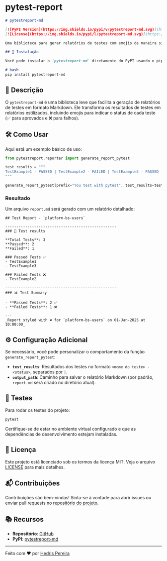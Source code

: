 # pytest-report

```markdown
# pytestreport-md

[![PyPI Version](https://img.shields.io/pypi/v/pytestreport-md.svg)](https://pypi.org/project/pytestreport-md/)
[![License](https://img.shields.io/pypi/l/pytestreport-md.svg)](https://opensource.org/licenses/MIT)

Uma biblioteca para gerar relatórios de testes com emojis de maneira simples e estilizada!

## 🚀 Instalação

Você pode instalar o `pytestreport-md` diretamente do PyPI usando o pip:

# bash
pip install pytestreport-md
```

## 📄 Descrição

O `pytestreport-md` é uma biblioteca leve que facilita a geração de relatórios de testes em formato Markdown. Ele transforma os resultados de testes em relatórios estilizados, incluindo emojis para indicar o status de cada teste (✅ para aprovados e ❌ para falhos).

## 🛠️ Como Usar

Aqui está um exemplo básico de uso:

```python
from pytestreport.reporter import generate_report_pytest

test_results = """
TestExample1 - PASSED | TestExample2 - FAILED | TestExample3 - PASSED
"""

generate_report_pytest(prefix="You test with pytest", test_results=test_results, output_path="report.md")
```

### Resultado

Um arquivo `report.md` será gerado com um relatório detalhado:

```
## Test Report - `platform-bs-users`

--------------------------------------------------
### 📝 Test results

**Total Tests**: 3  
**Passed**: 2  
**Failed**: 1  

### Passed Tests ✅
- TestExample1
- TestExample3

### Failed Tests ❌
- TestExample2

--------------------------------------------------
### 📊 Test Summary

- **Passed Tests**: 2 ✅
- **Failed Tests**: 1 ❌

---
_Report styled with ❤️ for `platform-bs-users` on 01-Jan-2025 at 10:00:00_
```

## ⚙️ Configuração Adicional

Se necessário, você pode personalizar o comportamento da função `generate_report_pytest`:

- **`test_results`**: Resultados dos testes no formato `<nome do teste> - <status>`, separados por `|`.
- **`output_path`**: Caminho para salvar o relatório Markdown (por padrão, `report.md` será criado no diretório atual).

## 🧪 Testes

Para rodar os testes do projeto:

```bash
pytest
```

Certifique-se de estar no ambiente virtual configurado e que as dependências de desenvolvimento estejam instaladas.

## 📝 Licença

Este projeto está licenciado sob os termos da licença MIT. Veja o arquivo [LICENSE](LICENSE) para mais detalhes.

## 📬 Contribuições

Contribuições são bem-vindas! Sinta-se à vontade para abrir issues ou enviar pull requests no [repositório do projeto](https://github.com/Hedriss10/pytest-report).

## 📚 Recursos

- **Repositório**: [GitHub](https://github.com/Hedriss10/pytest-report)
- **PyPI**: [pytestreport-md](https://pypi.org/project/pytestreport-md/)

---

Feito com ❤️ por [Hedris Pereira](https://github.com/Hedriss10)


